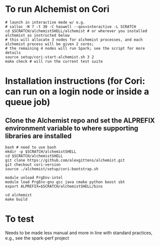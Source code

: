 # To run Alchemist on Cori
```
# launch in interactive mode w/ e.g.
# salloc -N 7 -t 30 -C haswell --qos=interactive -L SCRATCH
cd $SCRATCH/alchemistSHELL/alchemist # or wherever you installed alchemist as instructed below
# this will allocate 3 nodes for alchemist processes, and each alchemist process will be given 2 cores; 
# the remaining 4 nodes will run Spark; see the script for more details
source setup/cori-start-alchemist.sh 3 2
make check # will run the current test suite
```

# Installation instructions (for Cori: can run on a login node or inside a queue job)

## Clone the Alchemist repo and set the ALPREFIX environment variable to where supporting libraries are installed
```
bash # need to use bash
mkdir -p $SCRATCH/alchemistSHELL
cd $SCRATCH/alchemistSHELL
git clone https://github.com/alexgittens/alchemist.git
git checkout cori-version 
source ./alchemist/setup/cori-bootstrap.sh

module unload PrgEnv-intel
module load PrgEnv-gnu gcc java cmake python boost sbt
export ALPREFIX=$SCRATCH/alchemistSHELL/bins

cd alchemist
make build
```

# To test
Needs to be made less manual and more in line with standard practices, e.g., see the spark-perf project

